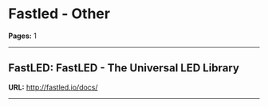 # Fastled - Other

**Pages:** 1

---

## FastLED: FastLED - The Universal LED Library

**URL:** http://fastled.io/docs/

---

